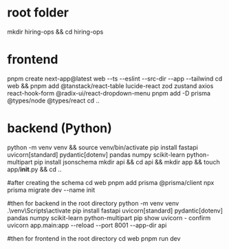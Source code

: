 # root folder
mkdir hiring-ops && cd hiring-ops

# frontend
pnpm create next-app@latest web --ts --eslint --src-dir --app --tailwind
cd web && pnpm add @tanstack/react-table lucide-react zod zustand axios react-hook-form @radix-ui/react-dropdown-menu
pnpm add -D prisma @types/node @types/react
cd ..

# backend (Python)
python -m venv venv && source venv/bin/activate
pip install fastapi uvicorn[standard] pydantic[dotenv] pandas numpy scikit-learn python-multipart
pip install jsonschema
mkdir api && cd api && mkdir app && touch app/__init__.py && cd ..


#after creating the schema
cd web
pnpm add prisma @prisma/client
npx prisma migrate dev --name init


#then for backend in the root directory 
python -m venv venv
.\venv\Scripts\activate
pip install fastapi uvicorn[standard] pydantic[dotenv] pandas numpy scikit-learn python-multipart
pip show uvicorn  - confirm 
uvicorn app.main:app --reload --port 8001 --app-dir api


#then for frontend in the root directory 
cd web
pnpm run dev

